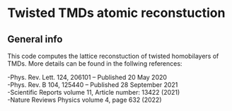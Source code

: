# Twisted TMDs atomic reconstuction #



## General info

This code computes the lattice reconstuction of twisted homobilayers of TMDs. 
More details can be found in the follwing references:

-Phys. Rev. Lett. 124, 206101 – Published 20 May 2020<br />
-Phys. Rev. B 104, 125440 – Published 28 September 2021<br />
-Scientific Reports volume 11, Article number: 13422 (2021)<br /> 
-Nature Reviews Physics volume 4, page 632 (2022)<br />


